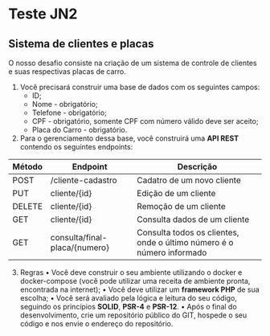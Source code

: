 # Teste JN2

## Sistema de clientes e placas

O nosso desafio consiste na criação de um sistema de controle de clientes e suas respectivas placas de carro.

1. Você precisará construir uma base de dados com os seguintes campos:
    - ID;
    - Nome - obrigatório;
    - Telefone - obrigatório;
    - CPF - obrigatório, somente CPF com número válido deve ser aceito;
    - Placa do Carro - obrigatório.
2. Para o gerenciamento dessa base, você construirá uma **API REST** contendo os seguintes endpoints:
 <table>
     <thead>
         <th>Método</th>
         <th>Endpoint</th>
         <th>Descrição</th>
     </thead>
     <tbody>
         <tr>
             <td>POST</td>
             <td>/cliente-cadastro</td>
             <td>Cadatro de um novo cliente</td>                
         </tr>
         <tr>
             <td>PUT</td>
             <td>cliente/{id}</td>
             <td>Edição de um cliente</td>                
         </tr>
         <tr>
             <td>DELETE</td>
             <td>cliente/{id}</td>
             <td>Remoção de um cliente</td>                
         </tr>
         <tr>
             <td>GET</td>
             <td>cliente/{id}</td>
             <td>Consulta dados de um cliente</td>                
         </tr>
         <tr>
             <td>GET</td>
             <td>consulta/final-placa/{numero}</td>
             <td>Consulta todos os clientes, onde o último número é o número informado</td>                
         </tr>            
     </tbody>
 </table>

3. Regras
   • Você deve construir o seu ambiente utilizando o docker e docker-compose (você pode utilizar uma receita de ambiente pronta, encontrada na internet);
   • Você deve utilizar um **framework PHP** de sua escolha;
   • Você será avaliado pela lógica e leitura do seu código, seguindo os princípios **SOLID**, **PSR-4** e **PSR-12**.
   • Após o final do desenvolvimento, crie um repositório público do GIT, hospede o seu código e nos envie o endereço do repositório.

